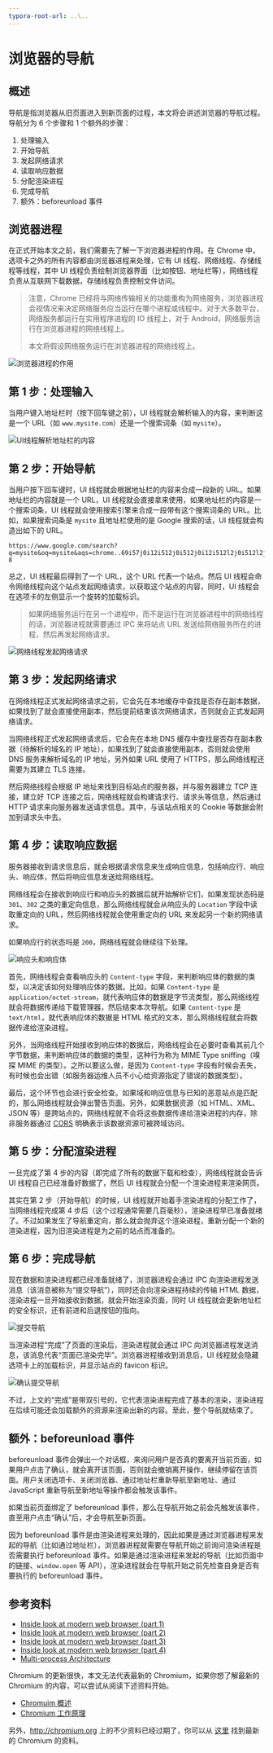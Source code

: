 ```yaml
---
typora-root-url: ..\..
---
```


# 浏览器的导航

## 概述

导航是指浏览器从旧页面进入到新页面的过程，本文将会讲述浏览器的导航过程。导航分为 6 个步骤和 1 个额外的步骤：

1. 处理输入
2. 开始导航
3. 发起网络请求
4. 读取响应数据
5. 分配渲染进程
6. 完成导航
7. 额外：beforeunload 事件

## 浏览器进程

在正式开始本文之前，我们需要先了解一下浏览器进程的作用。在 Chrome 中，选项卡之外的所有内容都由浏览器进程来处理，它有 UI 线程、网络线程、存储线程等线程，其中 UI 线程负责绘制浏览器界面（比如按钮、地址栏等），网络线程负责从互联网下载数据，存储线程负责控制文件访问。

> 注意，Chrome 已经将与网络传输相关的功能重构为网络服务，浏览器进程会视情况来决定网络服务应当运行在哪个进程或线程中。对于大多数平台，网络服务都运行在实用程序进程的 IO 线程上，对于 Android，网络服务运行在浏览器进程的网络线程上。
>
> 本文将假设网络服务运行在浏览器进程的网络线程上。

![浏览器进程的作用](/static/image/markdown/browser/browser-navigation/browser-process-role.png)

## 第 1 步：处理输入

当用户键入地址栏时（按下回车键之前），UI 线程就会解析输入的内容，来判断这是一个 URL（如 `www.mysite.com`）还是一个搜索词条（如 `mysite`）。

![UI线程解析地址栏的内容](/static/image/markdown/browser/browser-navigation/ui-thread-parse-address-bar.png)

## 第 2 步：开始导航

当用户按下回车键时，UI 线程就会根据地址栏的内容来合成一段新的 URL。如果地址栏的内容就是一个 URL，UI 线程就会直接拿来使用，如果地址栏的内容是一个搜索词条，UI 线程就会使用搜索引擎来合成一段带有这个搜索词条的 URL。比如，如果搜索词条是 `mysite` 且地址栏使用的是 Google 搜索的话，UI 线程就会构造出如下的 URL。

```
https://www.google.com/search?q=mysite&oq=mysite&aqs=chrome..69i57j0i12i512j0i512j0i12i512l2j0i512l2j0i12i512j0i512.2999j0j7&sourceid=chrome&ie=UTF-8
```

总之，UI 线程最后得到了一个 URL，这个 URL 代表一个站点。然后 UI 线程会命令网络线程向这个站点发起网络请求，以获取这个站点的内容，同时，UI 线程会在选项卡的左侧显示一个旋转的加载标识。

> 如果网络服务运行在另一个进程中，而不是运行在浏览器进程中的网络线程的话，浏览器进程就需要通过 IPC 来将站点 URL 发送给网络服务所在的进程，然后再发起网络请求。

![网络线程发起网络请求](/static/image/markdown/browser/browser-navigation/network-thread-network-request.png)

## 第 3 步：发起网络请求

在网络线程正式发起网络请求之前，它会先在本地缓存中查找是否存在副本数据，如果找到了就会直接使用副本，然后提前结束该次网络请求，否则就会正式发起网络请求。

当网络线程正式发起网络请求后，它会先在本地 DNS 缓存中查找是否存在副本数据（待解析的域名的 IP 地址），如果找到了就会直接使用副本，否则就会使用 DNS 服务来解析域名的 IP 地址，另外如果 URL 使用了 HTTPS，那么网络线程还需要为其建立 TLS 连接。

然后网络线程会根据 IP 地址来找到目标站点的服务器，并与服务器建立 TCP 连接，建立好 TCP 连接之后，网络线程就会构建请求行、请求头等信息，然后通过 HTTP 请求来向服务器发送请求信息。其中，与该站点相关的 Cookie 等数据会附加到请求头中去。

## 第 4 步：读取响应数据

服务器接收到请求信息后，就会根据请求信息来生成响应信息，包括响应行、响应头、响应体，然后将响应信息发送给网络线程。

网络线程会在接收到响应行和响应头的数据后就开始解析它们，如果发现状态码是 `301`、`302` 之类的重定向信息，那么网络线程就会从响应头的 `Location` 字段中读取重定向的 URL，然后网络线程就会使用重定向的 URL 来发起另一个新的网络请求。

如果响应行的状态吗是 `200`，网络线程就会继续往下处理。

![响应头和响应体](/static/image/markdown/browser/browser-navigation/response-header-and-body.png)

首先，网络线程会查看响应头的 `Content-type` 字段，来判断响应体的数据的类型，以决定该如何处理响应体的数据。比如，如果 `Content-type` 是 `application/octet-stream`，就代表响应体的数据是字节流类型，那么网络线程就会将数据传递给下载管理器，然后结束本次导航。如果 `Content-type` 是 `text/html`，就代表响应体的数据是 HTML 格式的文本，那么网络线程就会将数据传递给渲染进程。

另外，当网络线程开始接收到响应体的数据后，网络线程会在必要时查看其前几个字节数据，来判断响应体的数据的类型，这种行为称为 MIME Type sniffing（嗅探 MIME 的类型）。之所以要这么做，是因为 `Content-type` 字段有时候会丢失，有时候也会出错（如服务器运维人员不小心给资源指定了错误的数据类型）。

最后，这个环节也会进行安全检查。如果域和响应信息与已知的恶意站点是匹配的，那么网络线程就会弹出警告页面。另外，如果数据资源（如 HTML、XML、JSON 等）是跨站点的，网络线程就不会将这些数据传递给渲染进程的内存，除非服务器通过 [CORS](https://developer.mozilla.org/en-US/docs/Web/HTTP/CORS) 明确表示该数据资源可被跨域访问。

## 第 5 步：分配渲染进程

一旦完成了第 4 步的内容（即完成了所有的数据下载和检查），网络线程就会告诉 UI 线程自己已经准备好数据了，然后 UI 线程就会分配一个渲染进程来渲染网页。

其实在第 2 步（开始导航）的时候，UI 线程就开始着手渲染进程的分配工作了，当网络线程完成第 4 步后（这个过程通常需要几百毫秒），渲染进程早已准备就绪了。不过如果发生了导航重定向，那么就会抛弃这个渲染进程，重新分配一个新的渲染进程，因为旧渲染进程是为之前的站点而准备的。

## 第 6 步：完成导航

现在数据和渲染进程都已经准备就绪了，浏览器进程会通过 IPC 向渲染进程发送消息（该消息被称为“提交导航”），同时还会向渲染进程持续的传输 HTML 数据，渲染进程一旦开始接收到数据，就会开始渲染页面，同时 UI 线程就会更新地址栏的安全标识，还有前进和后退按钮的指向。

![提交导航](/static/image/markdown/browser/browser-navigation/finish-navigation.png)

当渲染进程“完成”了页面的渲染后，渲染进程就会通过 IPC 向浏览器进程发送消息，该消息代表“页面已渲染完毕”。浏览器进程接收到消息后，UI 线程就会隐藏选项卡上的加载标识，并显示站点的 favicon 标识。

![确认提交导航](/static/image/markdown/browser/browser-navigation/finish-navigation-confirmation.png)

不过，上文的“完成”是带双引号的，它代表渲染进程完成了基本的渲染，渲染进程在后续可能还会加载额外的资源来渲染出新的内容。至此，整个导航就结束了。

## 额外：beforeunload 事件

beforeunload 事件会弹出一个对话框，来询问用户是否真的要离开当前页面，如果用户点击了确认，就会离开该页面，否则就会撤销离开操作，继续停留在该页面。用户关闭选项卡、关闭浏览器、通过地址栏重新导航至新地址、通过 JavaScript 重新导航至新地址等操作都会触发该事件。

如果当前页面绑定了 beforeunload 事件，那么在导航开始之前会先触发该事件，直至用户点击“确认”后，才会导航至新页面。

因为 beforeunload 事件是由渲染进程来处理的，因此如果是通过浏览器进程来发起的导航（比如通过地址栏），浏览器进程就需要在导航开始之前询问渲染进程是否需要执行 beforeunload 事件。如果是通过渲染进程来发起的导航（比如页面中的链接、`window.open` 等 API），渲染进程就会在导航开始之前先检查自身是否有要执行的 beforeunload 事件。

## 参考资料

- [Inside look at modern web browser (part 1)](https://developer.chrome.com/blog/inside-browser-part1/)
- [Inside look at modern web browser (part 2)](https://developer.chrome.com/blog/inside-browser-part2/)
- [Inside look at modern web browser (part 3)](https://developer.chrome.com/blog/inside-browser-part3/)
- [Inside look at modern web browser (part 4)](https://developer.chrome.com/blog/inside-browser-part4/)
- [Multi-process Architecture](https://www.chromium.org/developers/design-documents/multi-process-architecture/)

Chromium 的更新很快，本文无法代表最新的 Chromium，如果你想了解最新的 Chromium 的内容，可以尝试从阅读下述资料开始。

- [Chromuim 概述](https://source.chromium.org/chromium/chromium/src/+/main:cc/README.md)
- [Chromium 工作原理](https://source.chromium.org/chromium/chromium/src/+/main:docs/how_cc_works.md)

另外，http://chromium.org 上的不少资料已经过期了，你可以从 [这里](https://cs.chromium.org/chromium/src/docs/) 找到最新的 Chromium 的资料。
